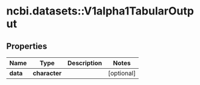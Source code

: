 # ncbi.datasets::V1alpha1TabularOutput

## Properties
Name | Type | Description | Notes
------------ | ------------- | ------------- | -------------
**data** | **character** |  | [optional] 


